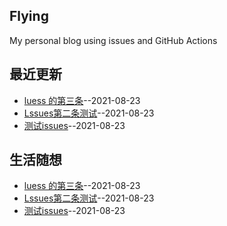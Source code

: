 ## Flying
My personal blog using issues and GitHub Actions
## 最近更新
- [luess 的第三条](https://github.com/mylydg/gitblog/issues/3)--2021-08-23
- [Lssues第二条测试](https://github.com/mylydg/gitblog/issues/2)--2021-08-23
- [测试issues](https://github.com/mylydg/gitblog/issues/1)--2021-08-23
## 生活随想
- [luess 的第三条](https://github.com/mylydg/gitblog/issues/3)--2021-08-23
- [Lssues第二条测试](https://github.com/mylydg/gitblog/issues/2)--2021-08-23
- [测试issues](https://github.com/mylydg/gitblog/issues/1)--2021-08-23
